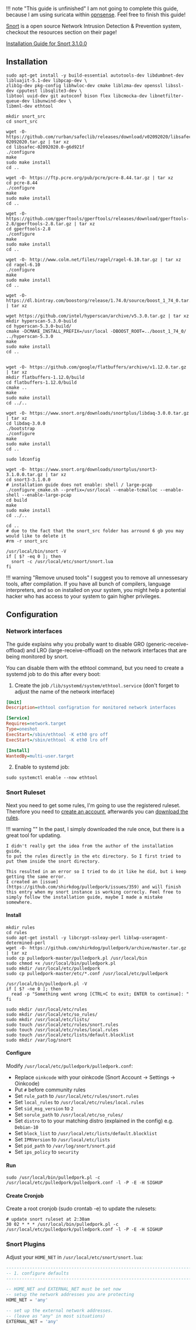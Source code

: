 !!! note "This guide is unfinished"
    I am not going to complete this guide, because I am using suricata within <a href="https://opnsense.org/">opnsense</a>. Feel free to finish this guide!

[Snort](https://www.snort.org/snort3) is a open source Network Intrusion Detection & Prevention system,
checkout the resources section on their page!

[Installation Guide for Snort 3.1.0.0](https://www.snort.org/documents/snort-3-1-0-0-on-ubuntu-18-20)

## Installation
```shell
sudo apt-get install -y build-essential autotools-dev libdumbnet-dev libluajit-5.1-dev libpcap-dev \
zlib1g-dev pkg-config libhwloc-dev cmake liblzma-dev openssl libssl-dev cpputest libsqlite3-dev \
libtool uuid-dev git autoconf bison flex libcmocka-dev libnetfilter-queue-dev libunwind-dev \
libmnl-dev ethtool

mkdir snort_src
cd snort_src

wget -O- https://github.com/rurban/safeclib/releases/download/v02092020/libsafec-02092020.tar.gz | tar xz
cd libsafec-02092020.0-g6d921f
./configure
make
sudo make install
cd ..

wget -O- https://ftp.pcre.org/pub/pcre/pcre-8.44.tar.gz | tar xz
cd pcre-8.44
./configure
make
sudo make install
cd ..

wget -O- https://github.com/gperftools/gperftools/releases/download/gperftools-2.8/gperftools-2.8.tar.gz | tar xz
cd gperftools-2.8
./configure
make
sudo make install
cd ..

wget -O- http://www.colm.net/files/ragel/ragel-6.10.tar.gz | tar xz
cd ragel-6.10
./configure
make
sudo make install
cd ..

wget -O- https://dl.bintray.com/boostorg/release/1.74.0/source/boost_1_74_0.tar.gz | tar xz

wget https://github.com/intel/hyperscan/archive/v5.3.0.tar.gz | tar xz
mkdir hyperscan-5.3.0-build
cd hyperscan-5.3.0-build/
cmake -DCMAKE_INSTALL_PREFIX=/usr/local -DBOOST_ROOT=../boost_1_74_0/ ../hyperscan-5.3.0
make
sudo make install
cd ..


wget -O- https://github.com/google/flatbuffers/archive/v1.12.0.tar.gz | tar xz
mkdir flatbuffers-1.12.0/build
cd flatbuffers-1.12.0/build
cmake ..
make
sudo make install
cd ../..

wget -O- https://www.snort.org/downloads/snortplus/libdaq-3.0.0.tar.gz | tar xz
cd libdaq-3.0.0
./bootstrap
./configure
make
sudo make install
cd ..

sudo ldconfig

wget -O- https://www.snort.org/downloads/snortplus/snort3-3.1.0.0.tar.gz | tar xz
cd snort3-3.1.0.0
# installation guide does not enable: shell / large-pcap
./configure_cmake.sh --prefix=/usr/local --enable-tcmalloc --enable-shell --enable-large-pcap
cd build
make
sudo make install
cd ../..

cd ..
# due to the fact that the snort_src folder has arround 6 gb you may would like to delete it
#rm -r snort_src

/usr/local/bin/snort -V
if [ $? -eq 0 ]; then
  snort -c /usr/local/etc/snort/snort.lua
fi
```

!!! warning "Remove unused tools"
    I suggest you to remove all unnessesary tools, after compilation.
    If you have all bunch of compilers, language interpreters, and so on installed on your system,
    you might help a potential hacker who has access to your system to gain higher privileges.

## Configuration

### Network interfaces
The guide explains why you probally want to disable GRO (generic-receive-offload) and LRO (large-receive-offload)
on the network interfaces that are being monitored by snort.

You can disable them with the ethtool command, but you need to create a systemd job to do this after every boot:
1. Create the job `/lib/systemd/system/ethtool.service`
(don't forget to adjust the name of the network interface)
```ini
[Unit]
Description=ethtool configration for monitored network interfaces

[Service]
Requires=network.target
Type=oneshot
ExecStart=/sbin/ethtool -K eth0 gro off
ExecStart=/sbin/ethtool -K eth0 lro off

[Install]
WantedBy=multi-user.target
```
2. Enable to systemd job:
```
sudo systemctl enable --now ethtool
```

### Snort Ruleset
Next you need to get some rules, I'm going to use the registered ruleset.
Therefore you need to [create an account](https://www.snort.org/users/sign_up),
afterwards you can [download the rules](https://www.snort.org/downloads#rules).

!!! warning ""
    In the past, I simply downloaded the rule once, but there is a great tool for updating.

    I didn't really get the idea from the author of the installation guide,
    to put the rules directly in the etc directory. So I first tried to put them inside the snort directory.

    This resulted in an error so I tried to do it like he did, but i keep getting the same error.
    I created an [issue](https://github.com/shirkdog/pulledpork/issues/359) and will finish this entry when my snort instance is working correcly. Feel free to simply follow the installation guide, maybe I made a mistake somewhere.

#### Install
```shell
mkdir rules
cd rules
sudo apt-get install -y libcrypt-ssleay-perl liblwp-useragent-determined-perl
wget -O- https://github.com/shirkdog/pulledpork/archive/master.tar.gz | tar xz
sudo cp pulledpork-master/pulledpork.pl /usr/local/bin
sudo chmod +x /usr/local/bin/pulledpork.pl
sudo mkdir /usr/local/etc/pulledpork
sudo cp pulledpork-master/etc/*.conf /usr/local/etc/pulledpork

/usr/local/bin/pulledpork.pl -V
if [ $? -ne 0 ]; then
  read -p "Something went wrong [CTRL+C to exit; ENTER to continue]: "
fi

sudo mkdir /usr/local/etc/rules
sudo mkdir /usr/local/etc/so_rules/
sudo mkdir /usr/local/etc/lists/
sudo touch /usr/local/etc/rules/snort.rules
sudo touch /usr/local/etc/rules/local.rules
sudo touch /usr/local/etc/lists/default.blocklist
sudo mkdir /var/log/snort
```

#### Configure
Modify `/usr/local/etc/pulledpork/pulledpork.conf`:

* Replace `oinkcode` with your oinkcode (Snort Account -> Settings -> Oinkcode)
* Put `#` before community rules
* Set `rule_path` to `/usr/local/etc/rules/snort.rules`
* Set `local_rules` to `/usr/local/etc/rules/local.rules`
* Set `sid_msg_version` to `2`
* Set `sorule_path` to `/usr/local/etc/so_rules/`
* Set `distro` to to your matching distro (explained in the config) e.g. `Debian-10`
* Set `block_list` to `/usr/local/etc/lists/default.blocklist`
* Set `IPRVersion` to `/usr/local/etc/lists`
* Set `pid_path` to `/var/log/snort/snort.pid`
* Set `ips_policy` to `security`

#### Run
```shell
sudo /usr/local/bin/pulledpork.pl -c /usr/local/etc/pulledpork/pulledpork.conf -l -P -E -H SIGHUP
```

#### Create Cronjob
Create a root cronjob (sudo crontab -e) to update the rulesets:
```shell
# update snort ruleset at 2:30am
30 02 * * * /usr/local/bin/pulledpork.pl -c /usr/local/etc/pulledpork/pulledpork.conf -l -P -E -H SIGHUP
```

### Snort Plugins
Adjust your `HOME_NET` in `/usr/local/etc/snort/snort.lua`:
```sql
---------------------------------------------------------------------------
-- 1. configure defaults
---------------------------------------------------------------------------

-- HOME_NET and EXTERNAL_NET must be set now
-- setup the network addresses you are protecting
HOME_NET = 'any'

-- set up the external network addresses.
-- (leave as "any" in most situations)
EXTERNAL_NET = 'any'
```
